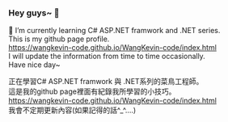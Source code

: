 ### Hey guys~ 👋
🌱 I’m currently learning C# ASP.NET framwork and .NET series. <br/>
This is my github page profile. <br/>
https://wangkevin-code.github.io/WangKevin-code/index.html <br/>
I will update the information from time to time occasionally. <br/>
Have nice day~

正在學習C# ASP.NET framwork 與 .NET系列的菜鳥工程師。<br/>
這是我的github page裡面有紀錄我所學習的小技巧。 <br/>
https://wangkevin-code.github.io/WangKevin-code/index.html <br/>
我會不定期更新內容(如果記得的話^_^....) <br/>


<!--
**WangKevin-code/WangKevin-code** is a ✨ _special_ ✨ repository because its `README.md` (this file) appears on your GitHub profile.

Here are some ideas to get you started:

- 🔭 I’m currently working on ...
- 🌱 I’m currently learning ...
- 👯 I’m looking to collaborate on ...
- 🤔 I’m looking for help with ...
- 💬 Ask me about ...
- 📫 How to reach me: ...
- 😄 Pronouns: ...
- ⚡ Fun fact: ...
-->
